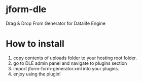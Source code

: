 # jform-dle
Drag &amp; Drop From Generator for Datalife Engine

# How to install
1. copy contents of uploads folder to your hosting root folder.
2. go to DLE admin panel and navigate to plugins section
3. import jform-form-generator.xml into your plugins.
4. enjoy using the plugin!

